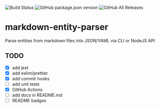 ![Build Status](https://img.shields.io/github/actions/workflow/status/projects-md/markdown-entity-parser/test.yml?branch=main)
![GitHub package.json version](https://img.shields.io/github/package-json/v/projects-md/markdown-entity-parser)
![GitHub All Releases](https://img.shields.io/github/downloads/projects-md/markdown-entity-parser/total)

# markdown-entity-parser

Parse entities from markdown files into JSON/YAML via CLI or NodeJS API

## TODO
- [x] add jest
- [x] add eslint/prettier
- [x] add commit hooks
- [ ] add unit tests
- [x] GitHub Actions
- [ ] add docs in README.md
- [ ] README badges
